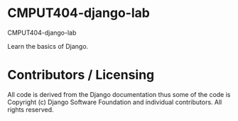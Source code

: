 CMPUT404-django-lab
==============================

CMPUT404-django-lab

Learn the basics of Django.

Contributors / Licensing
========================

All code is derived from the Django documentation thus some of the code is 
Copyright (c) Django Software Foundation and individual contributors.
All rights reserved.

